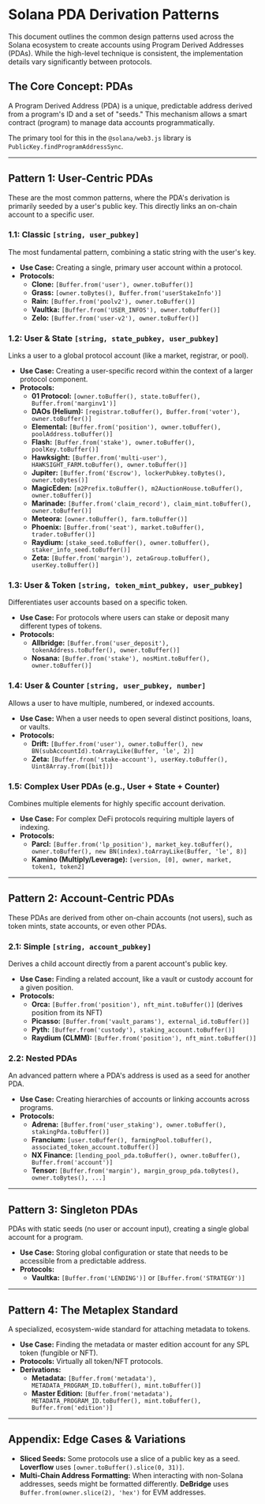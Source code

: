 # Solana PDA Derivation Patterns

This document outlines the common design patterns used across the Solana ecosystem to create accounts using Program Derived Addresses (PDAs). While the high-level technique is consistent, the implementation details vary significantly between protocols.

## The Core Concept: PDAs

A Program Derived Address (PDA) is a unique, predictable address derived from a program's ID and a set of "seeds." This mechanism allows a smart contract (program) to manage data accounts programmatically.

The primary tool for this in the `@solana/web3.js` library is `PublicKey.findProgramAddressSync`.

---

## Pattern 1: User-Centric PDAs

These are the most common patterns, where the PDA's derivation is primarily seeded by a user's public key. This directly links an on-chain account to a specific user.

### 1.1: Classic `[string, user_pubkey]`

The most fundamental pattern, combining a static string with the user's key.

*   **Use Case:** Creating a single, primary user account within a protocol.
*   **Protocols:**
    *   **Clone:** `[Buffer.from('user'), owner.toBuffer()]`
    *   **Grass:** `[owner.toBytes(), Buffer.from('userStakeInfo')]`
    *   **Rain:** `[Buffer.from('poolv2'), owner.toBuffer()]`
    *   **Vaultka:** `[Buffer.from('USER_INFOS'), owner.toBuffer()]`
    *   **Zelo:** `[Buffer.from('user-v2'), owner.toBuffer()]`

### 1.2: User & State `[string, state_pubkey, user_pubkey]`

Links a user to a global protocol account (like a market, registrar, or pool).

*   **Use Case:** Creating a user-specific record within the context of a larger protocol component.
*   **Protocols:**
    *   **01 Protocol:** `[owner.toBuffer(), state.toBuffer(), Buffer.from('marginv1')]`
    *   **DAOs (Helium):** `[registrar.toBuffer(), Buffer.from('voter'), owner.toBuffer()]`
    *   **Elemental:** `[Buffer.from('position'), owner.toBuffer(), poolAddress.toBuffer()]`
    *   **Flash:** `[Buffer.from('stake'), owner.toBuffer(), poolKey.toBuffer()]`
    *   **Hawksight:** `[Buffer.from('multi-user'), HAWKSIGHT_FARM.toBuffer(), owner.toBuffer()]`
    *   **Jupiter:** `[Buffer.from('Escrow'), lockerPubkey.toBytes(), owner.toBytes()]`
    *   **MagicEden:** `[m2Prefix.toBuffer(), m2AuctionHouse.toBuffer(), owner.toBuffer()]`
    *   **Marinade:** `[Buffer.from('claim_record'), claim_mint.toBuffer(), owner.toBuffer()]`
    *   **Meteora:** `[owner.toBuffer(), farm.toBuffer()]`
    *   **Phoenix:** `[Buffer.from('seat'), market.toBuffer(), trader.toBuffer()]`
    *   **Raydium:** `[stake_seed.toBuffer(), owner.toBuffer(), staker_info_seed.toBuffer()]`
    *   **Zeta:** `[Buffer.from('margin'), zetaGroup.toBuffer(), userKey.toBuffer()]`

### 1.3: User & Token `[string, token_mint_pubkey, user_pubkey]`

Differentiates user accounts based on a specific token.

*   **Use Case:** For protocols where users can stake or deposit many different types of tokens.
*   **Protocols:**
    *   **Allbridge:** `[Buffer.from('user_deposit'), tokenAddress.toBuffer(), owner.toBuffer()]`
    *   **Nosana:** `[Buffer.from('stake'), nosMint.toBuffer(), owner.toBuffer()]`

### 1.4: User & Counter `[string, user_pubkey, number]`

Allows a user to have multiple, numbered, or indexed accounts.

*   **Use Case:** When a user needs to open several distinct positions, loans, or vaults.
*   **Protocols:**
    *   **Drift:** `[Buffer.from('user'), owner.toBuffer(), new BN(subAccountId).toArrayLike(Buffer, 'le', 2)]`
    *   **Zeta:** `[Buffer.from('stake-account'), userKey.toBuffer(), Uint8Array.from([bit])]`

### 1.5: Complex User PDAs (e.g., User + State + Counter)

Combines multiple elements for highly specific account derivation.

*   **Use Case:** For complex DeFi protocols requiring multiple layers of indexing.
*   **Protocols:**
    *   **Parcl:** `[Buffer.from('lp_position'), market_key.toBuffer(), owner.toBuffer(), new BN(index).toArrayLike(Buffer, 'le', 8)]`
    *   **Kamino (Multiply/Leverage):** `[version, [0], owner, market, token1, token2]`

---

## Pattern 2: Account-Centric PDAs

These PDAs are derived from other on-chain accounts (not users), such as token mints, state accounts, or even other PDAs.

### 2.1: Simple `[string, account_pubkey]`

Derives a child account directly from a parent account's public key.

*   **Use Case:** Finding a related account, like a vault or custody account for a given position.
*   **Protocols:**
    *   **Orca:** `[Buffer.from('position'), nft_mint.toBuffer()]` (derives position from its NFT)
    *   **Picasso:** `[Buffer.from('vault_params'), external_id.toBuffer()]`
    *   **Pyth:** `[Buffer.from('custody'), staking_account.toBuffer()]`
    *   **Raydium (CLMM):** `[Buffer.from('position'), nft_mint.toBuffer()]`

### 2.2: Nested PDAs

An advanced pattern where a PDA's address is used as a seed for another PDA.

*   **Use Case:** Creating hierarchies of accounts or linking accounts across programs.
*   **Protocols:**
    *   **Adrena:** `[Buffer.from('user_staking'), owner.toBuffer(), stakingPda.toBuffer()]`
    *   **Francium:** `[user.toBuffer(), farmingPool.toBuffer(), associated_token_account.toBuffer()]`
    *   **NX Finance:** `[lending_pool_pda.toBuffer(), owner.toBuffer(), Buffer.from('account')]`
    *   **Tensor:** `[Buffer.from('margin'), margin_group_pda.toBytes(), owner.toBytes(), ...]`

---

## Pattern 3: Singleton PDAs

PDAs with static seeds (no user or account input), creating a single global account for a program.

*   **Use Case:** Storing global configuration or state that needs to be accessible from a predictable address.
*   **Protocols:**
    *   **Vaultka:** `[Buffer.from('LENDING')]` or `[Buffer.from('STRATEGY')]`

---

## Pattern 4: The Metaplex Standard

A specialized, ecosystem-wide standard for attaching metadata to tokens.

*   **Use Case:** Finding the metadata or master edition account for any SPL token (fungible or NFT).
*   **Protocols:** Virtually all token/NFT protocols.
*   **Derivations:**
    *   **Metadata:** `[Buffer.from('metadata'), METADATA_PROGRAM_ID.toBuffer(), mint.toBuffer()]`
    *   **Master Edition:** `[Buffer.from('metadata'), METADATA_PROGRAM_ID.toBuffer(), mint.toBuffer(), Buffer.from('edition')]`

---

## Appendix: Edge Cases & Variations

*   **Sliced Seeds:** Some protocols use a slice of a public key as a seed. **Loverflow** uses `[owner.toBuffer().slice(0, 31)]`.
*   **Multi-Chain Address Formatting:** When interacting with non-Solana addresses, seeds might be formatted differently. **DeBridge** uses `Buffer.from(owner.slice(2), 'hex')` for EVM addresses.
